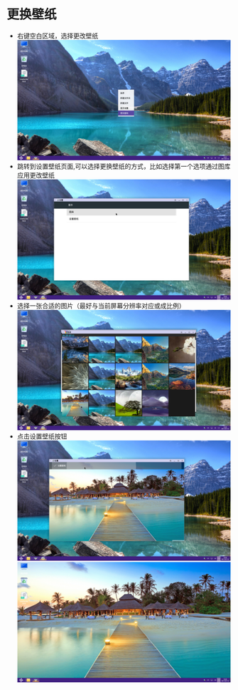 # 更换壁纸

- 右键空白区域，选择更改壁纸
![](../pic/zhuomian/wallpaper1.png)
- 跳转到设置壁纸页面,可以选择更换壁纸的方式，比如选择第一个选项通过图库应用更改壁纸
![](../pic/zhuomian/wallpaper2.png)
- 选择一张合适的图片（最好与当前屏幕分辨率对应或成比例）
![](../pic/zhuomian/wallpaper3.png)
- 点击设置壁纸按钮
![](../pic/zhuomian/wallpaper4.png)
![](../pic/zhuomian/wallpaper5.png)
